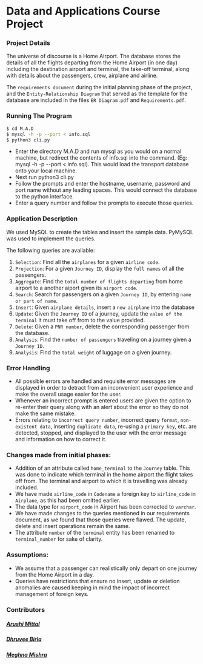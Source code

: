 # Data and Applications Course Project

### Project Details

The universe of discourse is a Home Airport. The database stores the details of all the flights departing from the Home Airport (in one day) including the destination airport and terminal, the take-off terminal, along with details about the passengers, crew, airplane and airline.

The `requirements document` during the initial planning phase of the project, and the `Entity-Relationship Diagram` that served as the template for the database are included in the files `ER Diagram.pdf` and `Requirements.pdf`.

### Running The Program

```bash
$ cd M.A.D
$ mysql -h -p --port < info.sql
$ python3 cli.py
```
- Enter the directory M.A.D and run mysql as you would on a normal machine, but redirect the contents of info.sql into the command. (Eg: mysql -h -p --port < info.sql). This would load the transport database onto your local machine.
- Next run python3 cli.py
- Follow the prompts and enter the hostname, username, password and port name without any leading spaces. This would connect the database to the python interface.
- Enter a query number and follow the prompts to execute those queries.

### Application Description

We used MySQL to create the tables and insert the sample data. PyMySQL was used to implement the queries.

The following queries are available:
1. `Selection`: Find all the `airplanes` for a given `airline code`.
2. `Projection`: For a given `Journey ID`, display the `full names` of all the passengers.
3. `Aggregate`: Find the `total number of flights departing` from home airport to a another aiport given its `airport code`.
4. `Search`: Search for passengers on a given `Journey ID`, by entering `name or part of name`.
5. `Insert`: Given `airplane details`, insert a `new airplane` into the database
6. `Update`: Given the `Journey ID` of a journey, update the `value of the terminal` it must take off from to the value provided.
7. `Delete`: Given a `PNR number`, delete the corresponding passenger from the database.
8. `Analysis`: Find the `number of passengers` traveling on a journey given a `Journey ID`.
9. `Analysis`: Find the `total weight` of luggage on a given journey.

### Error Handling 

- All possible errors are handled and requisite error messages are displayed in order to detract from an inconvenient user experience and make the overall usage easier for the user.
- Whenever an incorrect prompt is entered users are given the option to re-enter their query along with an alert about the error so they do not make the same mistake.
- Errors relating to `incorrect query number`, incorrect query `format`, `non-existent data`, inserting `duplicate data`, re-using a `primary key`, etc. are detected, stopped, and displayed to the user with the error message and information on how to correct it.


### Changes made from initial phases:
- Addition of an attribute called `home_terminal` to the `Journey` table. This was done to indicate which terminal in the home airport the flight takes off from. The terminal and airport to which it is travelling was already included.
- We have made `airline_code` in `Codename` a foreign key to `airline_code` in `Airplane`, as this had been omitted earlier.
- The data type for `airport_code` in Airport has been corrected to `varchar`.
- We have made changes to the queries mentioned in our requirements document, as we found that those queries were flawed. The update, delete and insert operations remain the same.
- The attribute `number` of the `terminal` entity has been renamed to `terminal_number` for sake of clarity.


### Assumptions:

- We assume that a passenger can realistically only depart on one journey from the Home Airport in a day.
- Queries have restrictions that ensure no insert, update or deletion anomalies are caused keeping in mind the impact of incorrect management of foreign keys. 
	
### Contributors
##### [Arushi Mittal](https://github.com/arushi-mittal/)
##### [Dhruvee Birla](https://github.com/dhruvxx)
##### [Meghna Mishra](https://github.com/meghna-mishra)
